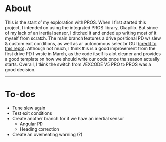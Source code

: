 # About
This is the start of my exploration with PROS. When I first started this project, I intended on using the integrated PROS library, Okapilib. But since of my lack of an inertial sensor, I ditched it and ended up writing most of it myself from scratch. The main branch features a drive positional PD w/ slew & custom exit conditions, as well as an autonomous selector GUI ([credit to this repo](https://github.com/kunwarsahni01/Vex-Autonomous-Selector)). Although not much, I think this is a good improvement from the first drive PD I wrote in March, as the code itself is alot cleaner and provides a good template on how we should write our code once the season actually starts. Overall, I think the switch from VEXCODE V5 PRO to PROS was a good decision. 

---
# To-dos
- Tune slew again
- Test exit conditions
- Create another branch for if we have an inertial sensor
    - Angular PD
    - Heading correction
- Create an overheating warning (?)